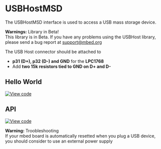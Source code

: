 # USBHostMSD

The USBHostMSD interface is used to access a USB mass storage device.

<span class="warnings">**Warnings:** Library in Beta! </br>This library is in Beta. If you have any problems using the USBHost library, please send a bug report at [support@mbed.org](support@mbed.org) </span>

The USB Host connector should be attached to 

* **p31 (D+), p32 (D-) and GND** for the **LPC1768**
* Add **two 15k resistors tied to GND on D+ and D-**

## Hello World

[![View code](https://www.mbed.com/embed/?url=https://developer.mbed.org/users/samux/code/USBHostMSD_HelloWorld/)](https://developer.mbed.org/users/samux/code/USBHostMSD_HelloWorld/file/tip/main.cpp) 

## API

[![View code](https://www.mbed.com/embed/?url=https://developer.mbed.org/users/mbed_official/code/USBHost/)](https://developer.mbed.org/users/mbed_official/code/USBHost/file/tip/main.cpp) 

<span class="warnings">**Warning:** Troobleshooting </br>If your mbed board is automatically resetted when you plug a USB device, you should consider to use an external power supply </span>

